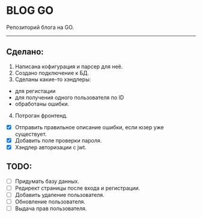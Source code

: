 # BLOG GO

Репозиторий блога на GO.

---

## Сделано:

1. Написана кофигурация и парсер для неё.
2. Создано подключение к БД.
3. Сделаны какие-то хэндлеры:

- для регистации
- для получения одного пользователя по ID
- обработаны ошибки.

4. Потроган фронтенд.

- [x] Отправить правильное описание ошибки, если юзер уже существует.
- [x] Добавить поле проверки пароля.
- [x] Хэндлер авторизации с jwt.

## TODO:

- [ ] Придумать базу данных.
- [ ] Редирект страницы после входа и регистрации.
- [ ] Добавить удаление пользователя.
- [ ] Обновление пользователя.
- [ ] Выдача прав пользователя.
